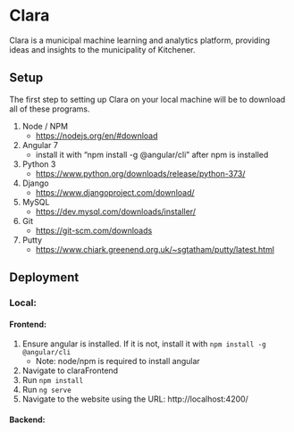 # Clara
Clara is a municipal machine learning and analytics platform,  providing ideas and insights to the municipality of Kitchener.

## Setup ##
The first step to setting up Clara on your local machine will be to download all of these programs. 
1. Node / NPM
   - https://nodejs.org/en/#download
2. Angular 7
   - install it with “npm install -g @angular/cli” after npm is installed
3. Python 3
   - https://www.python.org/downloads/release/python-373/
4. Django
   - https://www.djangoproject.com/download/
5. MySQL
   - https://dev.mysql.com/downloads/installer/
6. Git
   - https://git-scm.com/downloads
7. Putty
   - https://www.chiark.greenend.org.uk/~sgtatham/putty/latest.html

## Deployment ##
### Local: ###
#### Frontend: ####
1. Ensure angular is installed. If it is not, install it with `npm install -g @angular/cli`
   - Note: node/npm is required to install angular
2. Navigate to claraFrontend
3. Run `npm install`
4. Run `ng serve`
5. Navigate to the website using the URL: http://localhost:4200/

#### Backend: ####

